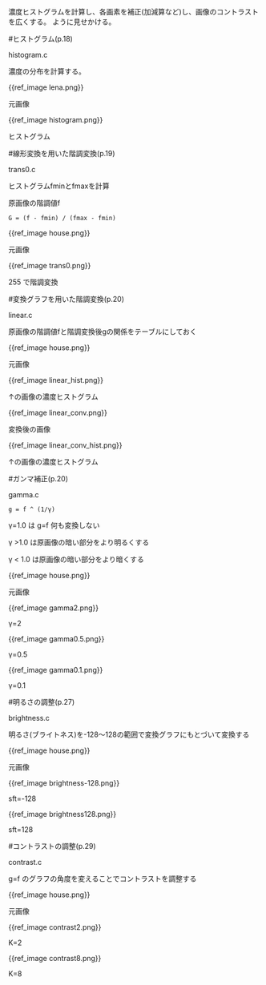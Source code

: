 濃度ヒストグラムを計算し、各画素を補正(加減算など)し、画像のコントラストを広くする。 ように見せかける。

#ヒストグラム(p.18)

histogram.c

濃度の分布を計算する。

{{ref_image lena.png}}

元画像

{{ref_image histogram.png}}

ヒストグラム

#線形変換を用いた階調変換(p.19)

trans0.c

ヒストグラムfminとfmaxを計算

原画像の階調値f

    G = (f - fmin) / (fmax - fmin)


{{ref_image house.png}}

元画像

{{ref_image trans0.png}}

255 で階調変換

#変換グラフを用いた階調変換(p.20)

linear.c

原画像の階調値fと階調変換後gの関係をテーブルにしておく

{{ref_image house.png}}

元画像

{{ref_image linear_hist.png}}

↑の画像の濃度ヒストグラム

{{ref_image linear_conv.png}}

変換後の画像

{{ref_image linear_conv_hist.png}}

↑の画像の濃度ヒストグラム

#ガンマ補正(p.20)

gamma.c

    g = f ^ (1/γ)

γ=1.0 は g=f 何も変換しない

γ >1.0 は原画像の暗い部分をより明るくする

γ < 1.0 は原画像の暗い部分をより暗くする

{{ref_image house.png}}

元画像

{{ref_image gamma2.png}}

γ=2

{{ref_image gamma0.5.png}}

γ=0.5

{{ref_image gamma0.1.png}}

γ=0.1

#明るさの調整(p.27)

brightness.c

明るさ(ブライトネス)を-128〜128の範囲で変換グラフにもとづいて変換する

{{ref_image house.png}}

元画像

{{ref_image brightness-128.png}}

sft=-128

{{ref_image brightness128.png}}

sft=128

#コントラストの調整(p.29)

contrast.c

g=f のグラフの角度を変えることでコントラストを調整する

{{ref_image house.png}}

元画像


{{ref_image contrast2.png}}

K=2

{{ref_image contrast8.png}}

K=8
